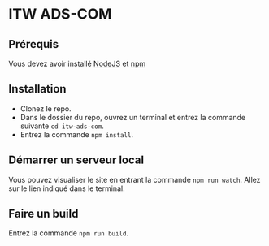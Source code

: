 # ITW ADS-COM

## Prérequis

Vous devez avoir installé [NodeJS](https://nodejs.org/en/download) et [npm](https://docs.npmjs.com/downloading-and-installing-node-js-and-npm)

## Installation

- Clonez le repo.
- Dans le dossier du repo, ouvrez un terminal et entrez la commande suivante `cd itw-ads-com`.
- Entrez la commande `npm install`.

## Démarrer un serveur local

Vous pouvez visualiser le site en entrant la commande `npm run watch`.
Allez sur le lien indiqué dans le terminal.

## Faire un build

Entrez la commande `npm run build`.
